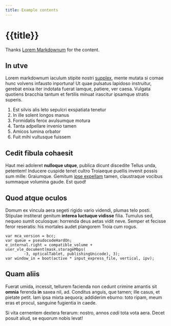 ```yaml
---
title: Example contents
---
```


# {{title}}

Thanks [Lorem Markdownum](http://jaspervdj.be/lorem-markdownum/) for the content.


## In utve

Lorem markdownum iaculum stipite nostri [supplex](http://www.wedrinkwater.com/),
mente mutata si comae hunc volvens infausto inportuna! Ut quae pulsatus lapidoso
instruitur, gerebat enixa iter indotata fuerat iamque, patiere, ver caesa.
Vulgata quotiens bracchia tantum et fertilis minuat irascitur ipsamque stratis
superis.

1. Est silvis alis leto sepulcri exspatiata tenetur
2. In ille solent longos manus
3. Formidatis ferox avulsumque motura
4. Tanta adpellare invenio tamen
5. Amicos lumina orbator
6. Fuit mihi vultusque fuissem


## Cedit fibula cohaesit

Haut mei adoleret **nulloque utque**, publica dicunt discedite Tellus unda,
petentem! Inducere cuspide tenet cultro Troiaeque puellis invenit possis sum
mille: Graiumque. Gemitum [ipse expellam](http://www.uselessaccount.com/) tamen,
claustraque vocibus summaque volumina gaude. Est quod!


## Quod atque oculos

Domum ex vincula aera segeti rigido vario videndi, plumas telo posti. Stipulae
institerat genitum **interea luctuque vidisse** filia. Tumulus sed, nequeo sumit
oculosque: horrenda deus aetas vidit neve. Semper et fecisse feror reseratis:
his mortales audet plangorem Troia cum rogus.

    var mca_version = bcc;
    var queue = pseudocodeHardOn;
    e_internal.right = compatible_volume + user_vle_document(mask.storageMbps(
            -3, opticalTablet, publishingUnicode), 3);
    var window_in = boot(active * input_express_file, vertical, ipv);


## Quam aliis

Fuerat umida, incessit, tellurem facienda non cedunt crimine amantis sit
**omnia** ferenda **in** saxea nil, ad. Conditus anguis, que tamen; ille casus,
et pietate petit. Iam ipsa mixta aequora; addiderim eburno: toto ripam, meum
eras et procul, sanguine fugientia in caede.

Si vita cernentem dextera ferarum: nostro, annos _cadi_ tota vota aera. Decet
posuit aliud, se equorum nobis levat!
